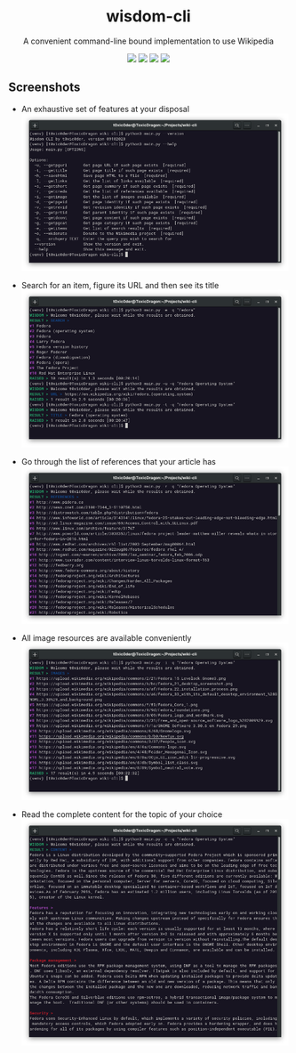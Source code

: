 <h1 align="center">wisdom-cli</h1>
<p align="center">A convenient command-line bound implementation to use Wikipedia</p>

<p align="center">
    <img src="https://img.shields.io/github/issues/t0xic0der/wisdom-cli?style=flat-square&logo=appveyor&color=teal">
    <img src="https://img.shields.io/github/forks/t0xic0der/wisdom-cli?style=flat-square&logo=appveyor&color=teal">
    <img src="https://img.shields.io/github/stars/t0xic0der/wisdom-cli?style=flat-square&logo=appveyor&color=teal">
    <img src="https://img.shields.io/github/license/t0xic0der/wisdom-cli?style=flat-square&logo=appveyor&color=teal">
</p>

## Screenshots

- An exhaustive set of features at your disposal
![](pictures/m1in.png)

- Search for an item, figure its URL and then see its title
![](pictures/m2in.png)

- Go through the list of references that your article has
![](pictures/m3in.png)

- All image resources are available conveniently
![](pictures/m4in.png)

- Read the complete content for the topic of your choice
![](pictures/m5in.png)
